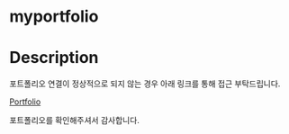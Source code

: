 # myportfolio

# Description

포트폴리오 연결이 정상적으로  되지 않는 경우 아래 링크를 통해 접근 부탁드립니다.

[Portfolio](https://docs.google.com/viewer?url=https://ekgus419.github.io/myportfolio/portfolio.pdf&chrome=false&embedded=true)

포트폴리오를 확인해주셔서 감사합니다.
